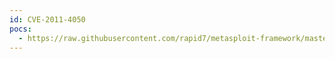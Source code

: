 ```yaml
---
id: CVE-2011-4050
pocs:
  - https://raw.githubusercontent.com/rapid7/metasploit-framework/master/modules/auxiliary/dos/scada/igss9_dataserver.rb
---
```

